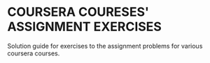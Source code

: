 # COURSERA COURESES' ASSIGNMENT EXERCISES

Solution guide for exercises to the assignment problems for various coursera courses.
